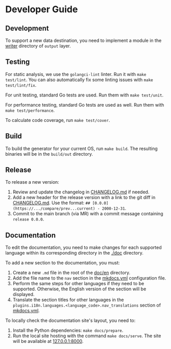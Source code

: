 # Developer Guide

## Development

To support a new data destination, you need to implement a module in
the [writer](../../internal/generator/output/general/writer) directory of `output` layer.

## Testing

For static analysis, we use the `golangci-lint` linter.
Run it with `make test/lint`.
You can also automatically fix some linting issues with `make test/lint/fix`.

For unit testing, standard Go tests are used.
Run them with `make test/unit`.

For performance testing, standard Go tests are used as well.
Run them with `make test/performance`.

To calculate code coverage, run `make test/cover`.

## Build

To build the generator for your current OS, run `make build`.
The resulting binaries will be in the `build/out` directory.

## Release

To release a new version:

1. Review and update the changelog in [CHANGELOG.md](../../CHANGELOG.md) if needed.
2. Add a new header for the release version with a link to the git diff in [CHANGELOG.md](../../CHANGELOG.md).
   Use the format: `## [0.0.0](https://.../compare/prev...current) - 2000-12-31`.
3. Commit to the main branch (via MR) with a commit message containing `release 0.0.0`.

## Documentation

To edit the documentation, you need to make changes for each supported language
within its corresponding directory in the [./doc](../../doc) directory.

To add a new section to the documentation, you must:

1. Create a new `.md` file in the root of the [doc/en](../../doc/en) directory.
2. Add the file name to the `nav` section in the [mkdocs.yml](../../mkdocs.yml) configuration file.
3. Perform the same steps for other languages if they need to be supported.
   Otherwise, the English version of the section will be displayed.
4. Translate the section titles for other languages in the `plugins.i18n.languages.<language_code>.nav_translations`
section of [mkdocs.yml](../../mkdocs.yml).

To locally check the documentation site's layout, you need to:

1. Install the Python dependencies: `make docs/prepare`.
2. Run the local site hosting with the command `make docs/serve`.
   The site will be available at [127.0.0.1:8000](http://127.0.0.1:8000).

